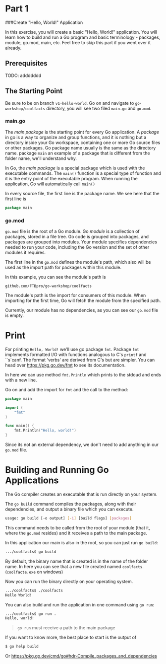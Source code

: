# Part 1
###Create "Hello, World!" Application

In this exercise, you will create a basic "Hello, World!" application. You will learn how to build and run a Go program and basic terminology - packages, module, go.mod, main, etc.
Feel free to skip this part if you went over it already. 

## Prerequisites
TODO: addddddd

## The Starting Point
Be sure to be on branch `v1-hello-world`. Go on and navigate to `go-workshop/coolfacts` directory, you will see two filed `main.go` and `go.mod`.

### main.go
The _main package_ is the starting point for every Go application. A _package_ in go is a way to organize and group functions, and it is nothing but a directory inside your Go workspace, containing one or more Go source files or other packages. Go package name usually is the same as the directory name. package `main` an example of a package that is different from the folder name, we'll understand why.

In Go, the _main package_ is a special package which is used with the executable commands. The `main()` function is a special type of function and it is the entry point of the executable program. When running the application, Go will automatically call `main()`

In every source file, the first line is the package name. We see here that the first line is
```go
package main
```

### go.mod
`go.mod` file is the root of a Go module. Go _module_ is a collection of packages, stored in a file tree. Go code is grouped into packages, and packages are grouped into modules. Your module specifies dependencies needed to run your code, including the Go version and the set of other modules it requires.

The first line in the `go.mod` defines the module's path, which also will be used as the import path for packages within this module.

In this example, you can see the module's path is 
```goregexp
github.com/FTBpro/go-workshop/coolfacts
```
The module's path is the import for consumers of this module. When importing for the first time, Go will fetch the module from the specified path.

Currently, our module has no dependencies, as you can see our `go.mod` file is empty.

# Print
For printing `Hello, World!` we'll use go package `fmt`. Package `fmt` implements formatted I/O with functions analogous to C's `printf` and ``s`canf. The format 'verbs' are derived from C's but are simpler. You can head over https://pkg.go.dev/fmt to see its documentation.

In here we can use method `fmt.Println` which prints to the stdoud and ends with a new line.

Go on and add the import for `fmt` and the call to the method:
```go
package main

import (
	"fmt"
)

func main() {
	fmt.Println("Hello, world!")
}
```
Since its not an external dependency, we don't need to add anything in our `go.mod` file.

# Building and Running Go Applications

The Go compiler creates an executable that is run directly on your system.

The `go build` command compiles the packages, along with their dependencies, and output a binary file which you can execute.

```bash
usage: go build [-o output] [-i] [build flags] [packages]
```

This command needs to be called from the root of your module (that it, where the `go.mod` resides) and it receives a path to the main package. 

In this application our main is also in the root, so you can just run `go build`:

```bash
.../coolfacts$ go build 
```

By default, the binary name that is created is in the name of the folder name. In here you can see that a new file created named `coolfacts`. (`coolfacte.exe` on windows)

Now you can run the binary directly on your operating system.

```bash
.../coolfacts$ ./coolfacts
Hello World!
```

You can also build and run the application in one command using `go run`:

```bash
.../coolfacts$ go run .
Hello, world!
```
> `go run` must receive a path to the main package


If you want to know more, the best place to start is the output of

```bash
$ go help build
```

Or https://pkg.go.dev/cmd/go#hdr-Compile_packages_and_dependencies
